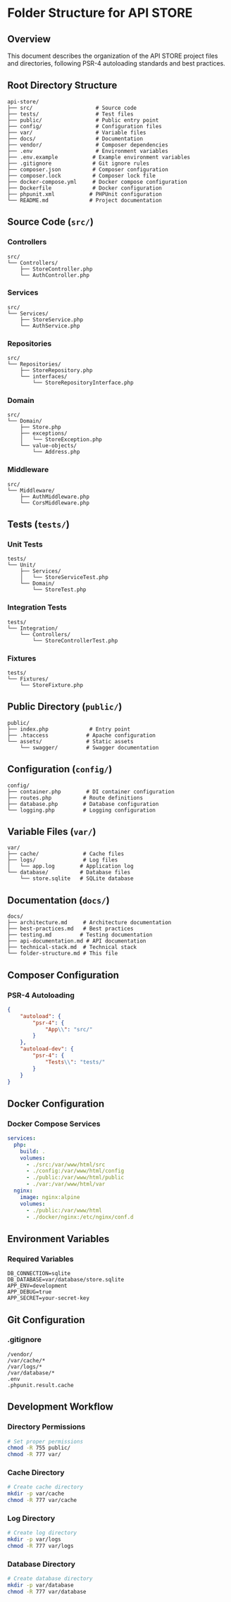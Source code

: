 # Folder Structure for API STORE

## Overview
This document describes the organization of the API STORE project files and directories, following PSR-4 autoloading standards and best practices.

## Root Directory Structure
```
api-store/
├── src/                    # Source code
├── tests/                  # Test files
├── public/                 # Public entry point
├── config/                 # Configuration files
├── var/                    # Variable files
├── docs/                   # Documentation
├── vendor/                 # Composer dependencies
├── .env                    # Environment variables
├── .env.example           # Example environment variables
├── .gitignore             # Git ignore rules
├── composer.json          # Composer configuration
├── composer.lock          # Composer lock file
├── docker-compose.yml     # Docker compose configuration
├── Dockerfile             # Docker configuration
├── phpunit.xml           # PHPUnit configuration
└── README.md             # Project documentation
```

## Source Code (`src/`)

### Controllers
```
src/
└── Controllers/
    ├── StoreController.php
    └── AuthController.php
```

### Services
```
src/
└── Services/
    ├── StoreService.php
    └── AuthService.php
```

### Repositories
```
src/
└── Repositories/
    ├── StoreRepository.php
    └── interfaces/
        └── StoreRepositoryInterface.php
```

### Domain
```
src/
└── Domain/
    ├── Store.php
    ├── exceptions/
    │   └── StoreException.php
    └── value-objects/
        └── Address.php
```

### Middleware
```
src/
└── Middleware/
    ├── AuthMiddleware.php
    └── CorsMiddleware.php
```

## Tests (`tests/`)

### Unit Tests
```
tests/
└── Unit/
    ├── Services/
    │   └── StoreServiceTest.php
    └── Domain/
        └── StoreTest.php
```

### Integration Tests
```
tests/
└── Integration/
    └── Controllers/
        └── StoreControllerTest.php
```

### Fixtures
```
tests/
└── Fixtures/
    └── StoreFixture.php
```

## Public Directory (`public/`)

```
public/
├── index.php             # Entry point
├── .htaccess            # Apache configuration
└── assets/              # Static assets
    └── swagger/         # Swagger documentation
```

## Configuration (`config/`)

```
config/
├── container.php        # DI container configuration
├── routes.php          # Route definitions
├── database.php        # Database configuration
└── logging.php         # Logging configuration
```

## Variable Files (`var/`)

```
var/
├── cache/              # Cache files
├── logs/               # Log files
│   └── app.log        # Application log
└── database/          # Database files
    └── store.sqlite   # SQLite database
```

## Documentation (`docs/`)

```
docs/
├── architecture.md     # Architecture documentation
├── best-practices.md   # Best practices
├── testing.md         # Testing documentation
├── api-documentation.md # API documentation
├── technical-stack.md  # Technical stack
└── folder-structure.md # This file
```

## Composer Configuration

### PSR-4 Autoloading
```json
{
    "autoload": {
        "psr-4": {
            "App\\": "src/"
        }
    },
    "autoload-dev": {
        "psr-4": {
            "Tests\\": "tests/"
        }
    }
}
```

## Docker Configuration

### Docker Compose Services
```yaml
services:
  php:
    build: .
    volumes:
      - ./src:/var/www/html/src
      - ./config:/var/www/html/config
      - ./public:/var/www/html/public
      - ./var:/var/www/html/var
  nginx:
    image: nginx:alpine
    volumes:
      - ./public:/var/www/html
      - ./docker/nginx:/etc/nginx/conf.d
```

## Environment Variables

### Required Variables
```
DB_CONNECTION=sqlite
DB_DATABASE=var/database/store.sqlite
APP_ENV=development
APP_DEBUG=true
APP_SECRET=your-secret-key
```

## Git Configuration

### .gitignore
```
/vendor/
/var/cache/*
/var/logs/*
/var/database/*
.env
.phpunit.result.cache
```

## Development Workflow

### Directory Permissions
```bash
# Set proper permissions
chmod -R 755 public/
chmod -R 777 var/
```

### Cache Directory
```bash
# Create cache directory
mkdir -p var/cache
chmod -R 777 var/cache
```

### Log Directory
```bash
# Create log directory
mkdir -p var/logs
chmod -R 777 var/logs
```

### Database Directory
```bash
# Create database directory
mkdir -p var/database
chmod -R 777 var/database
``` 